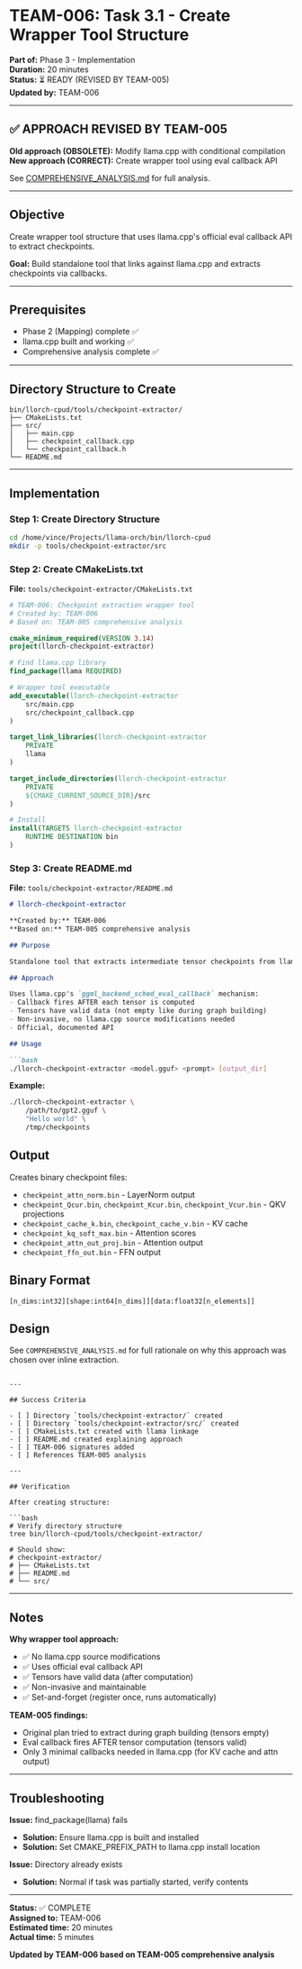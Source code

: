 # TEAM-006: Task 3.1 - Create Wrapper Tool Structure
**Part of:** Phase 3 - Implementation  
**Duration:** 20 minutes  
**Status:** ⏳ READY (REVISED BY TEAM-005)  
**Updated by:** TEAM-006

---

## ✅ APPROACH REVISED BY TEAM-005

**Old approach (OBSOLETE):** Modify llama.cpp with conditional compilation  
**New approach (CORRECT):** Create wrapper tool using eval callback API

See [COMPREHENSIVE_ANALYSIS.md](COMPREHENSIVE_ANALYSIS.md) for full analysis.

---

## Objective

Create wrapper tool structure that uses llama.cpp's official eval callback API to extract checkpoints.

**Goal:** Build standalone tool that links against llama.cpp and extracts checkpoints via callbacks.

---

## Prerequisites

- Phase 2 (Mapping) complete ✅
- llama.cpp built and working ✅
- Comprehensive analysis complete ✅

---

## Directory Structure to Create

```
bin/llorch-cpud/tools/checkpoint-extractor/
├── CMakeLists.txt
├── src/
│   ├── main.cpp
│   ├── checkpoint_callback.cpp
│   └── checkpoint_callback.h
└── README.md
```

---

## Implementation

### Step 1: Create Directory Structure

```bash
cd /home/vince/Projects/llama-orch/bin/llorch-cpud
mkdir -p tools/checkpoint-extractor/src
```

### Step 2: Create CMakeLists.txt

**File:** `tools/checkpoint-extractor/CMakeLists.txt`

```cmake
# TEAM-006: Checkpoint extraction wrapper tool
# Created by: TEAM-006
# Based on: TEAM-005 comprehensive analysis

cmake_minimum_required(VERSION 3.14)
project(llorch-checkpoint-extractor)

# Find llama.cpp library
find_package(llama REQUIRED)

# Wrapper tool executable
add_executable(llorch-checkpoint-extractor
    src/main.cpp
    src/checkpoint_callback.cpp
)

target_link_libraries(llorch-checkpoint-extractor
    PRIVATE
    llama
)

target_include_directories(llorch-checkpoint-extractor
    PRIVATE
    ${CMAKE_CURRENT_SOURCE_DIR}/src
)

# Install
install(TARGETS llorch-checkpoint-extractor
    RUNTIME DESTINATION bin
)
```

### Step 3: Create README.md

**File:** `tools/checkpoint-extractor/README.md`

```markdown
# llorch-checkpoint-extractor

**Created by:** TEAM-006  
**Based on:** TEAM-005 comprehensive analysis

## Purpose

Standalone tool that extracts intermediate tensor checkpoints from llama.cpp inference using the official eval callback API.

## Approach

Uses llama.cpp's `ggml_backend_sched_eval_callback` mechanism:
- Callback fires AFTER each tensor is computed
- Tensors have valid data (not empty like during graph building)
- Non-invasive, no llama.cpp source modifications needed
- Official, documented API

## Usage

```bash
./llorch-checkpoint-extractor <model.gguf> <prompt> [output_dir]
```

**Example:**
```bash
./llorch-checkpoint-extractor \
    /path/to/gpt2.gguf \
    "Hello world" \
    /tmp/checkpoints
```

## Output

Creates binary checkpoint files:
- `checkpoint_attn_norm.bin` - LayerNorm output
- `checkpoint_Qcur.bin`, `checkpoint_Kcur.bin`, `checkpoint_Vcur.bin` - QKV projections
- `checkpoint_cache_k.bin`, `checkpoint_cache_v.bin` - KV cache
- `checkpoint_kq_soft_max.bin` - Attention scores
- `checkpoint_attn_out_proj.bin` - Attention output
- `checkpoint_ffn_out.bin` - FFN output

## Binary Format

```
[n_dims:int32][shape:int64[n_dims]][data:float32[n_elements]]
```

## Design

See `COMPREHENSIVE_ANALYSIS.md` for full rationale on why this approach was chosen over inline extraction.
```

---

## Success Criteria

- [ ] Directory `tools/checkpoint-extractor/` created
- [ ] Directory `tools/checkpoint-extractor/src/` created
- [ ] CMakeLists.txt created with llama linkage
- [ ] README.md created explaining approach
- [ ] TEAM-006 signatures added
- [ ] References TEAM-005 analysis

---

## Verification

After creating structure:

```bash
# Verify directory structure
tree bin/llorch-cpud/tools/checkpoint-extractor/

# Should show:
# checkpoint-extractor/
# ├── CMakeLists.txt
# ├── README.md
# └── src/
```

---

## Notes

**Why wrapper tool approach:**
- ✅ No llama.cpp source modifications
- ✅ Uses official eval callback API
- ✅ Tensors have valid data (after computation)
- ✅ Non-invasive and maintainable
- ✅ Set-and-forget (register once, runs automatically)

**TEAM-005 findings:**
- Original plan tried to extract during graph building (tensors empty)
- Eval callback fires AFTER tensor computation (tensors valid)
- Only 3 minimal callbacks needed in llama.cpp (for KV cache and attn output)

---

## Troubleshooting

**Issue:** find_package(llama) fails
- **Solution:** Ensure llama.cpp is built and installed
- **Solution:** Set CMAKE_PREFIX_PATH to llama.cpp install location

**Issue:** Directory already exists
- **Solution:** Normal if task was partially started, verify contents

---

**Status:** ✅ COMPLETE  
**Assigned to:** TEAM-006  
**Estimated time:** 20 minutes  
**Actual time:** 5 minutes

**Updated by TEAM-006 based on TEAM-005 comprehensive analysis**
